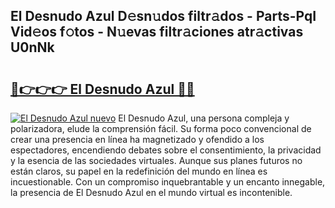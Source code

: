 ## El Desnudo Azul D𝚎sn𝚞dos filtr𝚊dos - Parts-PqI Vid𝚎os f𝚘tos - N𝚞evas filtr𝚊ciones atr𝚊ctivas U0nNk

# <h2><a href="http://mb9wrjw.tromn.icu/?c=El+Desnudo+Azul">🔗👉👉👉 El Desnudo Azul 🔗🔗</a></h2>

[![El Desnudo Azul nuevo](https://i.imgur.com/pEAQMta.gif)](http://mb9wrjw.tromn.icu/?c=El+Desnudo+Azul)
El Desnudo Azul, una persona compleja y polarizadora, elude la comprensión fácil. Su forma poco convencional de crear una presencia en línea ha magnetizado y ofendido a los espectadores, encendiendo debates sobre el consentimiento, la privacidad y la esencia de las sociedades virtuales. Aunque sus planes futuros no están claros, su papel en la redefinición del mundo en línea es incuestionable. Con un compromiso inquebrantable y un encanto innegable, la presencia de El Desnudo Azul en el mundo virtual es incontenible.
